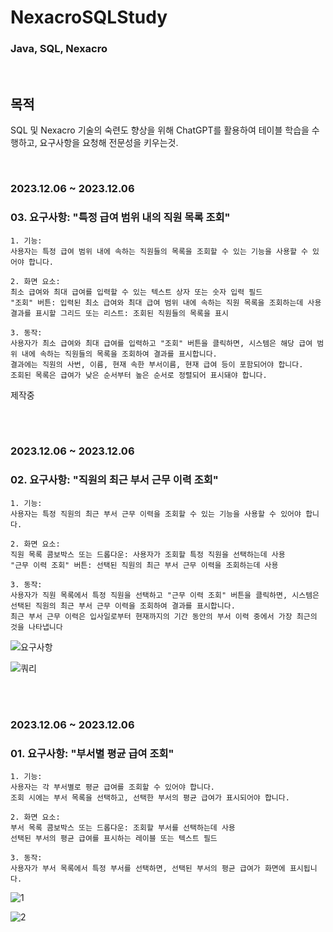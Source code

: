# NexacroSQLStudy
### Java, SQL, Nexacro


<br>

## 목적
SQL 및 Nexacro 기술의 숙련도 향상을 위해 ChatGPT를 활용하여 테이블 학습을 수행하고, 요구사항을 요청해 전문성을 키우는것.

<br>

### 2023.12.06 ~ 2023.12.06
### 03. 요구사항: "특정 급여 범위 내의 직원 목록 조회"

```
1. 기능:
사용자는 특정 급여 범위 내에 속하는 직원들의 목록을 조회할 수 있는 기능을 사용할 수 있어야 합니다.

2. 화면 요소:
최소 급여와 최대 급여를 입력할 수 있는 텍스트 상자 또는 숫자 입력 필드
"조회" 버튼: 입력된 최소 급여와 최대 급여 범위 내에 속하는 직원 목록을 조회하는데 사용
결과를 표시할 그리드 또는 리스트: 조회된 직원들의 목록을 표시

3. 동작:
사용자가 최소 급여와 최대 급여를 입력하고 "조회" 버튼을 클릭하면, 시스템은 해당 급여 범위 내에 속하는 직원들의 목록을 조회하여 결과를 표시합니다.
결과에는 직원의 사번, 이름, 현재 속한 부서이름, 현재 급여 등이 포함되어야 합니다.
조회된 목록은 급여가 낮은 순서부터 높은 순서로 정렬되어 표시돼야 합니다.
```

제작중


<br>
<br>

### 2023.12.06 ~ 2023.12.06
### 02. 요구사항: "직원의 최근 부서 근무 이력 조회"

```
1. 기능:
사용자는 특정 직원의 최근 부서 근무 이력을 조회할 수 있는 기능을 사용할 수 있어야 합니다.

2. 화면 요소:
직원 목록 콤보박스 또는 드롭다운: 사용자가 조회할 특정 직원을 선택하는데 사용
"근무 이력 조회" 버튼: 선택된 직원의 최근 부서 근무 이력을 조회하는데 사용

3. 동작:
사용자가 직원 목록에서 특정 직원을 선택하고 "근무 이력 조회" 버튼을 클릭하면, 시스템은 선택된 직원의 최근 부서 근무 이력을 조회하여 결과를 표시합니다.
최근 부서 근무 이력은 입사일로부터 현재까지의 기간 동안의 부서 이력 중에서 가장 최근의 것을 나타냅니다
```

![요구사항](https://github.com/fxzz/NexacroSQLStudy/assets/3148006/64b32d5a-81e5-456e-9a5f-a274143fa128)


![쿼리](https://github.com/fxzz/NexacroSQLStudy/assets/3148006/5dbd8e0d-3359-4cdb-9df7-23d4dad4e79e)

<br>
<br>

### 2023.12.06 ~ 2023.12.06
### 01. 요구사항: "부서별 평균 급여 조회"
```
1. 기능:
사용자는 각 부서별로 평균 급여를 조회할 수 있어야 합니다.
조회 시에는 부서 목록을 선택하고, 선택한 부서의 평균 급여가 표시되어야 합니다.

2. 화면 요소:
부서 목록 콤보박스 또는 드롭다운: 조회할 부서를 선택하는데 사용
선택된 부서의 평균 급여를 표시하는 레이블 또는 텍스트 필드

3. 동작:
사용자가 부서 목록에서 특정 부서를 선택하면, 선택된 부서의 평균 급여가 화면에 표시됩니다.
```

![1](https://github.com/fxzz/NexacroSQLStudy/assets/3148006/4e5917e7-4444-408e-b91a-89134184aedb)


![2](https://github.com/fxzz/NexacroSQLStudy/assets/3148006/41691c59-06b5-4e5d-bd81-c562a602bd38)


</hr>

<br>
<br>


